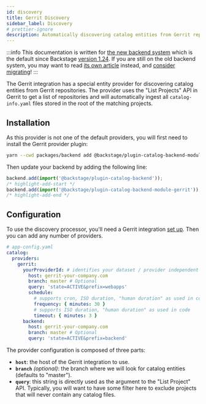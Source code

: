 ```yaml
---
id: discovery
title: Gerrit Discovery
sidebar_label: Discovery
# prettier-ignore
description: Automatically discovering catalog entities from Gerrit repositories
---
```


:::info
This documentation is written for [the new backend system](../../backend-system/index.md) which is the default since Backstage [version 1.24](../../releases/v1.24.0.md). If you are still on the old backend system, you may want to read [its own article](./discovery--old.md) instead, and [consider migrating](../../backend-system/building-backends/08-migrating.md)!
:::

The Gerrit integration has a special entity provider for discovering catalog entities
from Gerrit repositories. The provider uses the "List Projects" API in Gerrit to get
a list of repositories and will automatically ingest all `catalog-info.yaml` files
stored in the root of the matching projects.

## Installation

As this provider is not one of the default providers, you will first need to install
the Gerrit provider plugin:

```bash title="From your Backstage root directory"
yarn --cwd packages/backend add @backstage/plugin-catalog-backend-module-gerrit
```

Then update your backend by adding the following line:

```ts title="packages/backend/src/index.ts"
backend.add(import('@backstage/plugin-catalog-backend'));
/* highlight-add-start */
backend.add(import('@backstage/plugin-catalog-backend-module-gerrit'));
/* highlight-add-end */
```

## Configuration

To use the discovery processor, you'll need a Gerrit integration
[set up](locations.md). Then you can add any number of providers.

```yaml
# app-config.yaml
catalog:
  providers:
    gerrit:
      yourProviderId: # identifies your dataset / provider independent of config changes
        host: gerrit-your-company.com
        branch: master # Optional
        query: 'state=ACTIVE&prefix=webapps'
        schedule:
          # supports cron, ISO duration, "human duration" as used in code
          frequency: { minutes: 30 }
          # supports ISO duration, "human duration" as used in code
          timeout: { minutes: 3 }
      backend:
        host: gerrit-your-company.com
        branch: master # Optional
        query: 'state=ACTIVE&prefix=backend'
```

The provider configuration is composed of three parts:

- **`host`**: the host of the Gerrit integration to use.
- **`branch`** _(optional)_: the branch where we will look for catalog entities (defaults to "master").
- **`query`**: this string is directly used as the argument to the "List Project" API.
  Typically, you will want to have some filter here to exclude projects that will
  never contain any catalog files.
